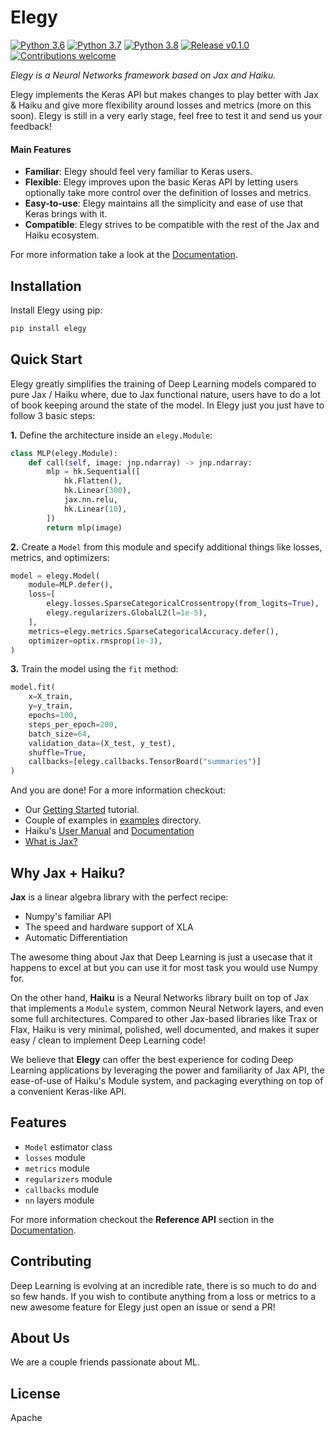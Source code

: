 # Elegy

[![Python 3.6](https://img.shields.io/badge/python-3.6-blue.svg)](https://www.python.org/downloads/release/python-360/) [![Python 3.7](https://img.shields.io/badge/python-3.7-blue.svg)](https://www.python.org/downloads/release/python-370/) [![Python 3.8](https://img.shields.io/badge/python-3.8-blue.svg)](https://www.python.org/downloads/release/python-380/)
[![Release v0.1.0](https://img.shields.io/badge/release-v0.1.0-brightgreen.svg)](https://github.com/poets-ai/elegy)
[![Contributions welcome](https://img.shields.io/badge/contributions-welcome-brightgreen.svg?style=flat)](https://github.com/poets-ai/elegy/issues)

_Elegy is a Neural Networks framework based on Jax and Haiku._ 

Elegy implements the Keras API but makes changes to play better with Jax & Haiku and give more flexibility around losses and metrics (more on this soon). Elegy is still in a very early stage, feel free to test it and send us your feedback!

#### Main Features

* **Familiar**: Elegy should feel very familiar to Keras users.
* **Flexible**: Elegy improves upon the basic Keras API by letting users optionally take more control over the definition of losses and metrics.
* **Easy-to-use**: Elegy maintains all the simplicity and ease of use that Keras brings with it.
* **Compatible**: Elegy strives to be compatible with the rest of the Jax and Haiku ecosystem.

For more information take a look at the [Documentation](https://poets-ai.github.io/elegy).

## Installation

Install Elegy using pip:
```bash
pip install elegy
```

## Quick Start
Elegy greatly simplifies the training of Deep Learning models compared to pure Jax / Haiku where, due to Jax functional nature, users have to do a lot of book keeping around the state of the model. In Elegy just you just have to follow 3 basic steps:

**1.** Define the architecture inside an `elegy.Module`:
```python
class MLP(elegy.Module):
    def call(self, image: jnp.ndarray) -> jnp.ndarray:
        mlp = hk.Sequential([
            hk.Flatten(),
            hk.Linear(300),
            jax.nn.relu,
            hk.Linear(10),
        ])
        return mlp(image)
```
**2.** Create a `Model` from this module and specify additional things like losses, metrics, and optimizers:
```python
model = elegy.Model(
    module=MLP.defer(),
    loss=[
        elegy.losses.SparseCategoricalCrossentropy(from_logits=True),
        elegy.regularizers.GlobalL2(l=1e-5),
    ],
    metrics=elegy.metrics.SparseCategoricalAccuracy.defer(),
    optimizer=optix.rmsprop(1e-3),
)
```
**3.** Train the model using the `fit` method:
```python
model.fit(
    x=X_train,
    y=y_train,
    epochs=100,
    steps_per_epoch=200,
    batch_size=64,
    validation_data=(X_test, y_test),
    shuffle=True,
    callbacks=[elegy.callbacks.TensorBoard("summaries")]
)
```

And you are done! For a more information checkout:

* Our [Getting Started](https://poets-ai.github.io/elegy/guides/getting-started) tutorial.
* Couple of examples in [examples](https://github.com/poets-ai/elegy/tree/master/examples) directory.
* Haiku's [User Manual](https://github.com/deepmind/dm-haiku#user-manual) and [Documentation](https://dm-haiku.readthedocs.io/en/latest/)
* [What is Jax?](https://github.com/google/jax#what-is-jax)

## Why Jax + Haiku?

**Jax** is a linear algebra library with the perfect recipe:
* Numpy's familiar API
* The speed and hardware support of XLA
* Automatic Differentiation

The awesome thing about Jax that Deep Learning is just a usecase that it happens to excel at but you can use it for most task you would use Numpy for.

On the other hand, **Haiku** is a Neural Networks library built on top of Jax that implements a `Module` system, common Neural Network layers, and even some full architectures. Compared to other Jax-based libraries like Trax or Flax, Haiku is very minimal, polished, well documented, and makes it super easy / clean to implement Deep Learning code! 

We believe that **Elegy** can offer the best experience for coding Deep Learning applications by leveraging the power and familiarity of Jax API, the ease-of-use of Haiku's Module system, and packaging everything on top of a convenient Keras-like API.

## Features
* `Model` estimator class
* `losses` module
* `metrics` module
* `regularizers` module
* `callbacks` module
* `nn` layers module

For more information checkout the **Reference API** section in the [Documentation](https://poets-ai.github.io/elegy).

## Contributing
Deep Learning is evolving at an incredible rate, there is so much to do and so few hands. If you wish to contibute anything from a loss or metrics to a new awesome feature for Elegy just open an issue or send a PR!

## About Us
We are a couple friends passionate about ML.

## License
Apache
